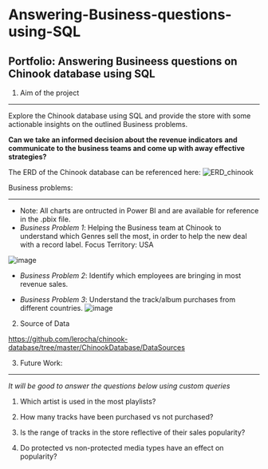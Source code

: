 # Answering-Business-questions-using-SQL

## Portfolio: Answering Busineess questions on Chinook database using SQL


1. Aim of the project
***
Explore the Chinook database using SQL and provide the store with some actionable insights on the outlined Business problems.

**Can we take an informed decision about the revenue indicators** 
     **and communicate to the business teams and come up with away effective strategies?**

The ERD of the Chinook database can be referenced here:
![ERD_chinook](https://user-images.githubusercontent.com/44321100/171297555-cb119a2a-a0d6-4e8b-85bb-34f7943ff84a.png)

Business problems:
***
- Note: All charts are ontructed in Power BI and are available for reference in the .pbix file.
- *Business Problem 1*: Helping the Business team at Chinook to understand which Genres sell the most, in order to help the new deal with a record label. Focus Territory: USA

![image](https://user-images.githubusercontent.com/44321100/169695976-04d99ac0-e4ae-442f-a418-7363f62c8f2c.png)

- *Business Problem 2*: Identify which employees are bringing in most revenue sales.

- *Business Problem 3*: Understand the track/album purchases from different countries.
![image](https://user-images.githubusercontent.com/44321100/170893970-749fa676-ce3f-409e-8e8f-e00a5d779c2b.png)

    

2. Source of Data

https://github.com/lerocha/chinook-database/tree/master/ChinookDatabase/DataSources

3. Future Work:
***
*It will be good to answer the questions below using custom queries*

1. Which artist is used in the most playlists?

2. How many tracks have been purchased vs not purchased?

3. Is the range of tracks in the store reflective of their sales popularity?

4. Do protected vs non-protected media types have an effect on popularity?
